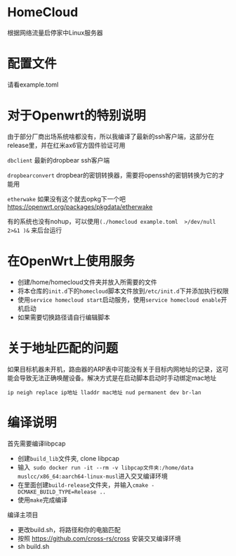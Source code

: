 # HomeCloud

根据网络流量启停家中Linux服务器

# 配置文件

请看example.toml


# 对于Openwrt的特别说明

由于部分厂商出场系统啥都没有，所以我编译了最新的ssh客户端，这部分在release里，并在红米ax6官方固件验证可用

`dbclient` 最新的dropbear ssh客户端

`dropbearconvert` dropbear的密钥转换器，需要将openssh的密钥转换为它的才能用

`etherwake` 如果没有这个就去opkg下一个吧 https://openwrt.org/packages/pkgdata/etherwake

有的系统也没有nohup，可以使用`(./homecloud example.toml  >/dev/null 2>&1 )&` 来后台运行

# 在OpenWrt上使用服务

* 创建/home/homecloud文件夹并放入所需要的文件
* 将本仓库的`init.d`下的`homecloud`脚本文件放到`/etc/init.d`下并添加执行权限
* 使用`service homecloud start`启动服务，使用`service homecloud enable`开机启动
* 如果需要切换路径请自行编辑脚本

# 关于地址匹配的问题

如果目标机器未开机，路由器的ARP表中可能没有关于目标内网地址的记录，这可能会导致无法正确唤醒设备。解决方式是在启动脚本启动时手动绑定mac地址
```shell
ip neigh replace ip地址 lladdr mac地址 nud permanent dev br-lan
```


# 编译说明

首先需要编译libpcap
* 创建`build_lib`文件夹, clone libpcap
* 输入` sudo docker run -it --rm -v libpcap文件夹:/home/data  muslcc/x86_64:aarch64-linux-musl`进入交叉编译环境
* 在里面创建`build-release`文件夹，并输入`cmake -DCMAKE_BUILD_TYPE=Release ..`
* 使用`make`完成编译

编译主项目

* 更改build.sh，将路径和你的电脑匹配
* 按照 https://github.com/cross-rs/cross 安装交叉编译环境
* sh build.sh